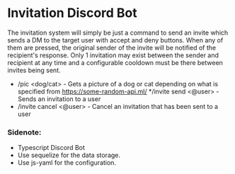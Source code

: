 # Invitation Discord Bot

The invitation system will simply be just a command to send an invite which sends a DM to the target user with accept and deny buttons. When any of them are pressed, the original sender of the invite will be notified of the recipient's response. Only 1 invitation may exist between the sender and recipient at any time and a configurable cooldown must be there between invites being sent.

* /pic <dog/cat> - Gets a picture of a dog or cat depending on what is specified from https://some-random-api.ml/
*/invite send <@user> - Sends an invitation to a user
* /invite cancel <@user> - Cancel an invitation that has been sent to a user

### Sidenote:
* Typescript Discord Bot
* Use sequelize for the data storage.
* Use js-yaml for the configuration.